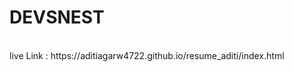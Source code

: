 <h1><b>DEVSNEST</b></h1>
<br />
live Link : https://aditiagarw4722.github.io/resume_aditi/index.html
